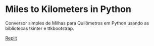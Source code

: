 # Miles to Kilometers in Python

Conversor simples de Milhas para Quilômetros em Python usando as bibliotecas tkinter e ttkbootstrap.

[Replit](https://replit.com/@suprahit/Miles-to-Kilometers-Converter#main.py)
